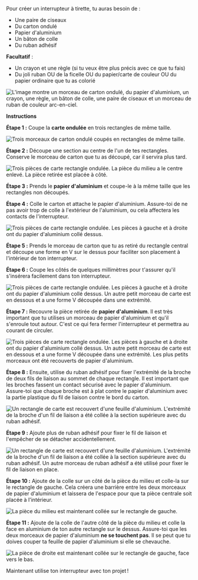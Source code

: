 Pour créer un interrupteur à tirette, tu auras besoin de :

- Une paire de ciseaux
- Du carton ondulé
- Papier d'aluminium
- Un bâton de colle
- Du ruban adhésif

**Facultatif** :

- Un crayon et une règle (si tu veux être plus précis avec ce que tu fais)
- Du joli ruban OU de la ficelle OU du papier/carte de couleur OU du papier ordinaire que tu as colorié

![L'image montre un morceau de carton ondulé, du papier d'aluminium, un crayon, une règle, un bâton de colle, une paire de ciseaux et un morceau de ruban de couleur arc-en-ciel.](images/switch-gather-materials.jpeg)

**Instructions**

**Étape 1 :** Coupe la **carte ondulée** en trois rectangles de même taille.

![Trois morceaux de carton ondulé coupés en rectangles de même taille.](images/three-rectangles.jpg)


**Étape 2 :** Découpe une section au centre de l'un de tes rectangles. Conserve le morceau de carton que tu as découpé, car il servira plus tard.

![Trois pièces de carte rectangle ondulée. La pièce du milieu a le centre enlevé. La pièce retirée est placée à côté.](images/centre-cut.jpg)

**Étape 3 :** Prends le **papier d'aluminium** et coupe-le à la même taille que les rectangles non découpés.

**Étape 4 :** Colle le carton et attache le papier d'aluminium. Assure-toi de ne pas avoir trop de colle à l'extérieur de l'aluminium, ou cela affectera les contacts de l'interrupteur.

![Trois pièces de carte rectangle ondulée. Les pièces à gauche et à droite ont du papier d'aluminium collé dessus.](images/add-foil.jpg)

**Étape 5 :** Prends le morceau de carton que tu as retiré du rectangle central et découpe une forme en V sur le dessus pour faciliter son placement à l'intérieur de ton interrupteur.

**Étape 6 :** Coupe les côtés de quelques millimètres pour t'assurer qu'il s'insérera facilement dans ton interrupteur.

![Trois pièces de carte rectangle ondulée. Les pièces à gauche et à droite ont du papier d'aluminium collé dessus. Un autre petit morceau de carte est en dessous et a une forme V découpée dans une extrémité.](images/trim-piece.jpg)

**Étape 7 :** Recouvre la pièce retirée de **papier d'aluminium**. Il est très important que tu utilises un morceau de papier d'aluminium et qu'il s'enroule tout autour. C'est ce qui fera fermer l'interrupteur et permettra au courant de circuler.

![Trois pièces de carte rectangle ondulée. Les pièces à gauche et à droite ont du papier d'aluminium collé dessus. Un autre petit morceau de carte est en dessous et a une forme V découpée dans une extrémité. Les plus petits morceaux ont été recouverts de papier d'aluminium.](images/foil-cover.gif)

**Étape 8 :** Ensuite, utilise du ruban adhésif pour fixer l'extrémité de la broche de deux fils de liaison au sommet de chaque rectangle. Il est important que les broches fassent un contact sécurisé avec le papier d'aluminium. Assure-toi que chaque broche est à plat contre le papier d'aluminium avec la partie plastique du fil de liaison contre le bord du carton.

![Un rectangle de carte est recouvert d'une feuille d'aluminium. L'extrémité de la broche d'un fil de liaison a été collée à la section supérieure avec du ruban adhésif.](images/pin-sticky-tape-1.jpg)

**Étape 9 :** Ajoute plus de ruban adhésif pour fixer le fil de liaison et l'empêcher de se détacher accidentellement.

![Un rectangle de carte est recouvert d'une feuille d'aluminium. L'extrémité de la broche d'un fil de liaison a été collée à la section supérieure avec du ruban adhésif. Un autre morceau de ruban adhésif a été utilisé pour fixer le fil de liaison en place.](images/pin-sticky-tape-2.jpg)

**Étape 10 :** Ajoute de la colle sur un côté de la pièce du milieu et colle-la sur le rectangle de gauche. Cela créera une barrière entre les deux morceaux de papier d'aluminium et laissera de l'espace pour que ta pièce centrale soit placée à l'intérieur.

![La pièce du milieu est maintenant collée sur le rectangle de gauche.](images/glue-left.jpg)

**Étape 11 :** Ajoute de la colle de l'autre côté de la pièce du milieu et colle la face en aluminium de ton autre rectangle sur le dessus. Assure-toi que les deux morceaux de papier d'aluminium **ne se touchent pas**. Il se peut que tu doives couper ta feuille de papier d'aluminium si elle se chevauche.

![La pièce de droite est maintenant collée sur le rectangle de gauche, face vers le bas.](images/glue-right.jpg)

Maintenant utilise ton interrupteur avec ton projet !